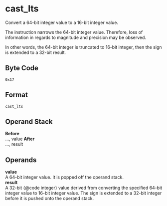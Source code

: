 # cast_lts

Convert a 64-bit integer value to a 16-bit integer value.

The instruction narrows the 64-bit integer value. Therefore, loss of
information in regards to magnitude and precision may be observed.

In other words, the 64-bit integer is truncated to 16-bit integer, then
the sign is extended to a 32-bit result.

## Byte Code
```
0x17
```

## Format
```
cast_lts
```

## Operand Stack
**Before**  
    ..., value
**After**  
    ..., result

## Operands
**value**  
    A 64-bit integer value. It is popped off the operand stack.  
**result**  
    A 32-bit {@code integer} value derived from converting the specified
    64-bit integer value to 16-bit integer value. The sign is extended to
    a 32-bit integer before it is pushed onto the operand stack.